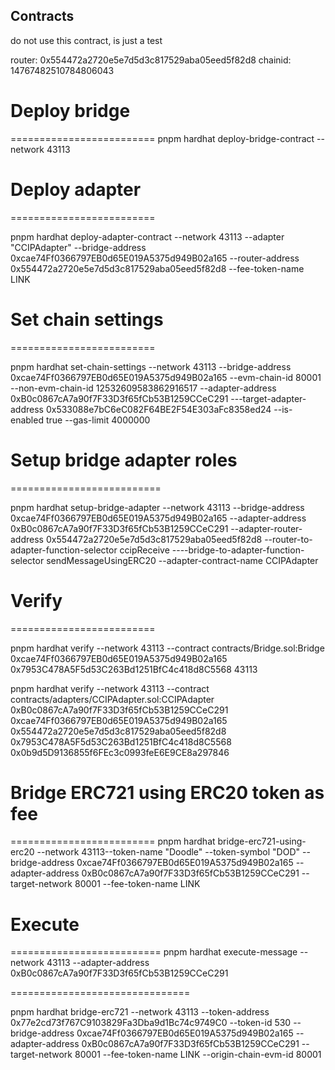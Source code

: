 ## Contracts

do not use this contract, is just a test

router: 0x554472a2720e5e7d5d3c817529aba05eed5f82d8
chainid: 14767482510784806043

# Deploy bridge

=========================
pnpm hardhat deploy-bridge-contract --network 43113

# Deploy adapter

=========================

pnpm hardhat deploy-adapter-contract --network 43113 --adapter "CCIPAdapter" --bridge-address 0xcae74Ff0366797EB0d65E019A5375d949B02a165 --router-address 0x554472a2720e5e7d5d3c817529aba05eed5f82d8 --fee-token-name LINK

# Set chain settings

=========================

pnpm hardhat set-chain-settings --network 43113 --bridge-address 0xcae74Ff0366797EB0d65E019A5375d949B02a165 --evm-chain-id 80001 --non-evm-chain-id 12532609583862916517 --adapter-address 0xB0c0867cA7a90f7F33D3f65fCb53B1259CCeC291 ---target-adapter-address 0x533088e7bC6eC082F64BE2F54E303aFc8358ed24 --is-enabled true --gas-limit 4000000

# Setup bridge adapter roles

==========================

pnpm hardhat setup-bridge-adapter --network 43113 --bridge-address 0xcae74Ff0366797EB0d65E019A5375d949B02a165 --adapter-address 0xB0c0867cA7a90f7F33D3f65fCb53B1259CCeC291 --adapter-router-address 0x554472a2720e5e7d5d3c817529aba05eed5f82d8 --router-to-adapter-function-selector ccipReceive ----bridge-to-adapter-function-selector sendMessageUsingERC20 --adapter-contract-name CCIPAdapter

# Verify

=========================

pnpm hardhat verify --network 43113 --contract contracts/Bridge.sol:Bridge 0xcae74Ff0366797EB0d65E019A5375d949B02a165 0x7953C478A5F5d53C263Bd1251BfC4c418d8C5568 43113

pnpm hardhat verify --network 43113 --contract contracts/adapters/CCIPAdapter.sol:CCIPAdapter 0xB0c0867cA7a90f7F33D3f65fCb53B1259CCeC291 0xcae74Ff0366797EB0d65E019A5375d949B02a165 0x554472a2720e5e7d5d3c817529aba05eed5f82d8 0x7953C478A5F5d53C263Bd1251BfC4c418d8C5568 0x0b9d5D9136855f6FEc3c0993feE6E9CE8a297846

# Bridge ERC721 using ERC20 token as fee

=========================
pnpm hardhat bridge-erc721-using-erc20 --network 43113--token-name "Doodle" --token-symbol "DOD" --bridge-address 0xcae74Ff0366797EB0d65E019A5375d949B02a165 --adapter-address 0xB0c0867cA7a90f7F33D3f65fCb53B1259CCeC291 --target-network 80001 --fee-token-name LINK

# Execute

==========================
pnpm hardhat execute-message --network 43113 --adapter-address 0xB0c0867cA7a90f7F33D3f65fCb53B1259CCeC291

===============================

pnpm hardhat bridge-erc721 --network 43113 --token-address 0x77e2cd73f767C9103829Fa3Dba9d1Bc74c9749C0 --token-id 530 --bridge-address 0xcae74Ff0366797EB0d65E019A5375d949B02a165 --adapter-address 0xB0c0867cA7a90f7F33D3f65fCb53B1259CCeC291 --target-network 80001 --fee-token-name LINK --origin-chain-evm-id 80001
